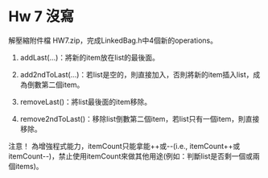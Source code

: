 # Hw 7 沒寫

解壓縮附件檔 HW7.zip，完成LinkedBag.h中4個新的operations。

1. addLast(...)：將新的item放在list的最後面。

2. add2ndToLast(...)：若list是空的，則直接加入，否則將新的item插入list，成為倒數第二個item。

3. removeLast()：將list最後面的item移除。

4. remove2ndToLast()：移除list倒數第二個item，若list只有一個item，則直接移除。

注意！ 為增強程式能力，itemCount只能拿能++或--(i.e., itemCount++或itemCount--)，禁止使用itemCount來做其他用途(例如：判斷list是否剩一個或兩個items)。